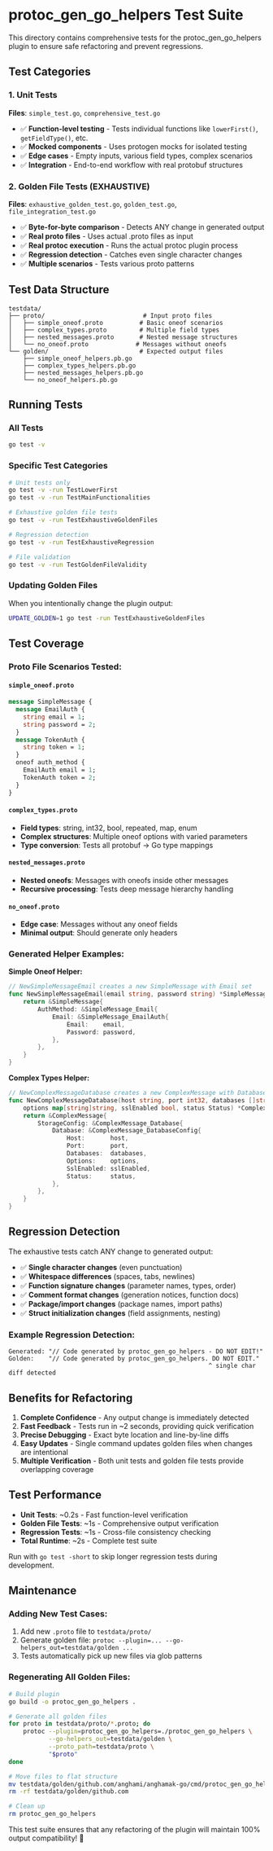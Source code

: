 # protoc_gen_go_helpers Test Suite

This directory contains comprehensive tests for the protoc_gen_go_helpers plugin to ensure safe refactoring and prevent regressions.

## Test Categories

### 1. Unit Tests
**Files**: `simple_test.go`, `comprehensive_test.go`

- ✅ **Function-level testing** - Tests individual functions like `lowerFirst()`, `getFieldType()`, etc.
- ✅ **Mocked components** - Uses protogen mocks for isolated testing  
- ✅ **Edge cases** - Empty inputs, various field types, complex scenarios
- ✅ **Integration** - End-to-end workflow with real protobuf structures

### 2. Golden File Tests (EXHAUSTIVE)
**Files**: `exhaustive_golden_test.go`, `golden_test.go`, `file_integration_test.go`

- ✅ **Byte-for-byte comparison** - Detects ANY change in generated output
- ✅ **Real proto files** - Uses actual .proto files as input  
- ✅ **Real protoc execution** - Runs the actual protoc plugin process
- ✅ **Regression detection** - Catches even single character changes
- ✅ **Multiple scenarios** - Tests various proto patterns

## Test Data Structure

```
testdata/
├── proto/                           # Input proto files
│   ├── simple_oneof.proto          # Basic oneof scenarios  
│   ├── complex_types.proto         # Multiple field types
│   ├── nested_messages.proto       # Nested message structures
│   └── no_oneof.proto             # Messages without oneofs
└── golden/                         # Expected output files  
    ├── simple_oneof_helpers.pb.go
    ├── complex_types_helpers.pb.go
    ├── nested_messages_helpers.pb.go
    └── no_oneof_helpers.pb.go
```

## Running Tests

### All Tests
```bash
go test -v
```

### Specific Test Categories  
```bash
# Unit tests only
go test -v -run TestLowerFirst
go test -v -run TestMainFunctionalities

# Exhaustive golden file tests  
go test -v -run TestExhaustiveGoldenFiles

# Regression detection
go test -v -run TestExhaustiveRegression

# File validation
go test -v -run TestGoldenFileValidity
```

### Updating Golden Files
When you intentionally change the plugin output:

```bash
UPDATE_GOLDEN=1 go test -run TestExhaustiveGoldenFiles
```

## Test Coverage

### Proto File Scenarios Tested:

#### `simple_oneof.proto`
```proto
message SimpleMessage {
  message EmailAuth {
    string email = 1;
    string password = 2; 
  }
  message TokenAuth {
    string token = 1;
  }
  oneof auth_method {
    EmailAuth email = 1;
    TokenAuth token = 2;
  }
}
```

#### `complex_types.proto`  
- **Field types**: string, int32, bool, repeated, map, enum
- **Complex structures**: Multiple oneof options with varied parameters
- **Type conversion**: Tests all protobuf → Go type mappings

#### `nested_messages.proto`
- **Nested oneofs**: Messages with oneofs inside other messages  
- **Recursive processing**: Tests deep message hierarchy handling

#### `no_oneof.proto`
- **Edge case**: Messages without any oneof fields
- **Minimal output**: Should generate only headers

### Generated Helper Examples:

**Simple Oneof Helper:**
```go
// NewSimpleMessageEmail creates a new SimpleMessage with Email set
func NewSimpleMessageEmail(email string, password string) *SimpleMessage {
    return &SimpleMessage{
        AuthMethod: &SimpleMessage_Email{
            Email: &SimpleMessage_EmailAuth{
                Email:    email,
                Password: password,
            },
        },
    }
}
```

**Complex Types Helper:**
```go  
// NewComplexMessageDatabase creates a new ComplexMessage with Database set
func NewComplexMessageDatabase(host string, port int32, databases []string, 
    options map[string]string, sslEnabled bool, status Status) *ComplexMessage {
    return &ComplexMessage{
        StorageConfig: &ComplexMessage_Database{
            Database: &ComplexMessage_DatabaseConfig{
                Host:       host,
                Port:       port, 
                Databases:  databases,
                Options:    options,
                SslEnabled: sslEnabled,
                Status:     status,
            },
        },
    }
}
```

## Regression Detection

The exhaustive tests catch ANY change to generated output:

- ✅ **Single character changes** (even punctuation) 
- ✅ **Whitespace differences** (spaces, tabs, newlines)
- ✅ **Function signature changes** (parameter names, types, order)
- ✅ **Comment format changes** (generation notices, function docs)
- ✅ **Package/import changes** (package names, import paths)
- ✅ **Struct initialization changes** (field assignments, nesting)

### Example Regression Detection:
```
Generated: "// Code generated by protoc_gen_go_helpers - DO NOT EDIT!"
Golden:    "// Code generated by protoc_gen_go_helpers. DO NOT EDIT." 
                                                       ^ single char diff detected
```

## Benefits for Refactoring

1. **Complete Confidence** - Any output change is immediately detected
2. **Fast Feedback** - Tests run in ~2 seconds, providing quick verification  
3. **Precise Debugging** - Exact byte location and line-by-line diffs
4. **Easy Updates** - Single command updates golden files when changes are intentional
5. **Multiple Verification** - Both unit tests and golden file tests provide overlapping coverage

## Test Performance

- **Unit Tests**: ~0.2s - Fast function-level verification
- **Golden File Tests**: ~1s - Comprehensive output verification  
- **Regression Tests**: ~1s - Cross-file consistency checking
- **Total Runtime**: ~2s - Complete test suite

Run with `go test -short` to skip longer regression tests during development.

## Maintenance

### Adding New Test Cases:
1. Add new `.proto` file to `testdata/proto/`
2. Generate golden file: `protoc --plugin=... --go-helpers_out=testdata/golden ...`
3. Tests automatically pick up new files via glob patterns

### Regenerating All Golden Files:
```bash
# Build plugin
go build -o protoc_gen_go_helpers .

# Generate all golden files  
for proto in testdata/proto/*.proto; do
    protoc --plugin=protoc_gen_go_helpers=./protoc_gen_go_helpers \
           --go-helpers_out=testdata/golden \
           --proto_path=testdata/proto \
           "$proto"
done

# Move files to flat structure
mv testdata/golden/github.com/anghami/anghamak-go/cmd/protoc_gen_go_helpers/testdata/* testdata/golden/
rm -rf testdata/golden/github.com

# Clean up
rm protoc_gen_go_helpers
```

This test suite ensures that any refactoring of the plugin will maintain 100% output compatibility! 🎯